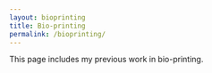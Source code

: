 ```yaml
---
layout: bioprinting
title: Bio-printing
permalink: /bioprinting/
---
```

This page includes my previous work in bio-printing.
